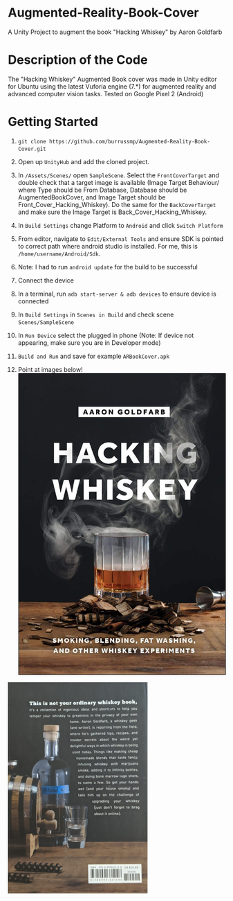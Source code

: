# Augmented-Reality-Book-Cover
A Unity Project to augment the book "Hacking Whiskey" by Aaron Goldfarb

# Description of the Code

The "Hacking Whiskey" Augmented Book cover was made in Unity editor for Ubuntu using the latest Vuforia engine (7.*) for augmented reality and advanced computer vision tasks. Tested on Google Pixel 2 (Android)  


# Getting Started

1. ```git clone https://github.com/burrussmp/Augmented-Reality-Book-Cover.git```

2. Open up ```UnityHub``` and add the cloned project.

3. In ```/Assets/Scenes/``` open ```SampleScene```. Select the ```FrontCoverTarget``` and double check that a target image is available (Image Target Behaviour/ where Type should be From Database, Database should be AugmentedBookCover, and Image Target should be Front_Cover_Hacking_Whiskey). Do the same for the ```BackCoverTarget``` and make sure the Image Target is Back_Cover_Hacking_Whiskey.

4. In ```Build Settings``` change Platform to ```Android``` and click ```Switch Platform```

5. From editor, navigate to ```Edit/External Tools``` and ensure SDK is pointed to correct path where android studio is installed. For me, this is ```/home/username/Android/Sdk```. 

6. Note: I had to run ```android update``` for the build to be successful

7. Connect the device

8. In a terminal, run ```adb start-server & adb devices``` to ensure device is connected

9. In ```Build Settings``` in ```Scenes in Build``` and check scene ```Scenes/SampleScene```

10. In ```Run Device``` select the plugged in phone (Note: If device not appearing, make sure you are in Developer mode)

11. ```Build and Run``` and save for example `ARBookCover.apk`

12. Point at images below!
![Hacking Whiskey Back Cover](https://github.com/burrussmp/Augmented-Reality-Book-Cover/blob/master/resources/FrontCover.jpg)

![Hacking Whiskey Back Cover](https://github.com/burrussmp/Augmented-Reality-Book-Cover/blob/master/resources/BackCover.png)
